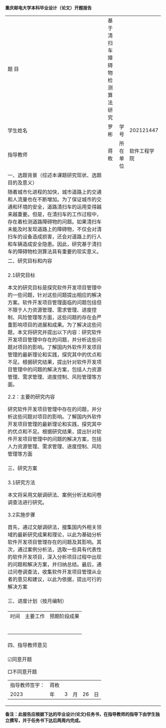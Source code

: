 **重庆邮电大学本科毕业设计（论文）开题报告**

<table>
<tbody>
<tr class="odd">
<td>题 目</td>
<td>基于清扫车障碍物检测算法研究</td>
<td></td>
<td></td>
</tr>
<tr class="even">
<td>学生姓名</td>
<td>罗彬</td>
<td>学 号</td>
<td>202121447</td>
</tr>
<tr class="odd">
<td>指导教师</td>
<td>蒋敉</td>
<td>所在单位</td>
<td>软件工程学院</td>
</tr>
<tr class="even">
<td>一、选题背景（综述本课题研究现状、选题目的及意义）</td>
<td></td>
<td></td>
<td></td>
</tr>
<tr class="odd">
<td>随着城市化进程的加快，城市道路上的交通和人流量也在不断增加。为了保证城市的交通和环境的安全，道路清扫车的运用变得越来越重要。但是，在清扫车的工作过程中，存在着检测道路障碍物的问题。如果清扫车未能及时发现道路上的障碍物，不仅会对清扫车的设备造成损害，还会对道路上的行人和车辆造成安全隐患。因此，研究基于清扫车的障碍物检测算法具有重要的现实意义。</td>
<td></td>
<td></td>
<td></td>
</tr>
<tr class="even">
<td>二、研究目标和内容</td>
<td></td>
<td></td>
<td></td>
</tr>
<tr class="odd">
<td><p>2.1研究目标</p>
<p>本文的研究目标是探究软件开发项目管理中的一些问题，针对这些问题提出相应的解决方案。软件开发项目管理面临的问题包括但不限于人力资源管理、需求管理、进度控制、风险管理等方面，这些问题的存在会严重影响项目的进展和成果。为了解决这些问题，本文将研究并提出以下内容：研究软件开发项目管理中存在的问题，并分析这些问题对项目的影响。了解国内外软件开发项目管理的最新理论和实践，探究其中的优点和不足。根据研究结果，提出针对软件开发项目管理中的问题的解决方案，包括人力资源管理、需求管理、进度控制、风险管理等方面。</p>
<p>2.2：主要的研究内容</p>
<p>研究软件开发项目管理中存在的问题，并分析这些问题对项目的影响。了解国内外软件开发项目管理的最新理论和实践，探究其中的优点和不足。根据研究结果，提出针对软件开发项目管理中的问题的解决方案，包括人力资源管理、需求管理、进度控制、风险管理等方面</p></td>
<td></td>
<td></td>
<td></td>
</tr>
<tr class="even">
<td>三、研究方案</td>
<td></td>
<td></td>
<td></td>
</tr>
<tr class="odd">
<td><p>3.1研究方法</p>
<p>本文将采用文献调研法、案例分析法和问卷调查法进行研究。</p>
<p>3.2实施步骤</p>
<p>首先，通过文献调研法，搜集国内外相关领域的最新研究成果和理论，以此为基础分析软件开发项目管理存在的问题及其影响。其次，通过案例分析法，选取一些具有代表性的软件开发项目，深入分析项目过程中出现的问题和解决方案，并归纳总结。最后，通过问卷调查法，收集软件开发项目管理从业者的意见和建议，以此为依据，提出可行的解决方案</p></td>
<td></td>
<td></td>
<td></td>
</tr>
<tr class="even">
<td>三、进度计划（按月编制）</td>
<td></td>
<td></td>
<td></td>
</tr>
<tr class="odd">
<td><table>
<tbody>
<tr class="odd">
<td>时间</td>
<td>主要工作</td>
<td>预期阶段成果</td>
</tr>
<tr class="even">
<td></td>
<td></td>
<td></td>
</tr>
<tr class="odd">
<td></td>
<td></td>
<td></td>
</tr>
<tr class="even">
<td></td>
<td></td>
<td></td>
</tr>
<tr class="odd">
<td></td>
<td></td>
<td></td>
</tr>
<tr class="even">
<td></td>
<td></td>
<td></td>
</tr>
<tr class="odd">
<td></td>
<td></td>
<td></td>
</tr>
<tr class="even">
<td></td>
<td></td>
<td></td>
</tr>
</tbody>
</table></td>
<td></td>
<td></td>
<td></td>
</tr>
<tr class="even">
<td>四、指导教师意见</td>
<td></td>
<td></td>
<td></td>
</tr>
<tr class="odd">
<td><p>☑同意开题</p>
<p>□不同意开题</p>
<table>
<tbody>
<tr class="odd">
<td>指导教师签字：</td>
<td>蒋敉</td>
<td></td>
<td></td>
<td></td>
<td></td>
</tr>
<tr class="even">
<td>2023</td>
<td>年</td>
<td>3</td>
<td>月</td>
<td>26</td>
<td>日</td>
</tr>
</tbody>
</table></td>
<td></td>
<td></td>
<td></td>
</tr>
</tbody>
</table>

**备注：此报告应根据下达的毕业设计(论文)任务书，在指导教师的指导下由学生独立撰写，并于任务书下达后两周内完成。**
